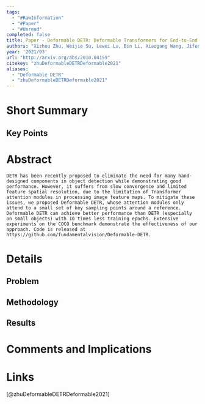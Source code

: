 ```yaml
---
tags:
  - "#RawInformation"
  - "#Paper"
  - "#Unread"
completed: false
title: Paper - Deformable DETR: Deformable Transformers for End-to-End Object Detection
authors: "Xizhou Zhu, Weijie Su, Lewei Lu, Bin Li, Xiaogang Wang, Jifeng Dai"
year: '2021/03'
url: "http://arxiv.org/abs/2010.04159"
citekey: "zhuDeformableDETRDeformable2021"
aliases:
  - "Deformable DETR"
  - "zhuDeformableDETRDeformable2021"
---
```


# Short Summary

## Key Points

# Abstract
```
DETR has been recently proposed to eliminate the need for many hand-designed components in object detection while demonstrating good performance. However, it suffers from slow convergence and limited feature spatial resolution, due to the limitation of Transformer attention modules in processing image feature maps. To mitigate these issues, we proposed Deformable DETR, whose attention modules only attend to a small set of key sampling points around a reference. Deformable DETR can achieve better performance than DETR (especially on small objects) with 10 times less training epochs. Extensive experiments on the COCO benchmark demonstrate the effectiveness of our approach. Code is released at https://github.com/fundamentalvision/Deformable-DETR.
```
# Details
## Problem

## Methodology

## Results

# Comments and Implications

# Links
[@zhuDeformableDETRDeformable2021]